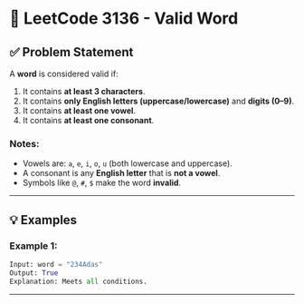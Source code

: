# 🧠 LeetCode 3136 - Valid Word

## ✅ Problem Statement

A **word** is considered valid if:

1. It contains **at least 3 characters**.
2. It contains **only English letters (uppercase/lowercase)** and **digits (0–9)**.
3. It contains **at least one vowel**.
4. It contains **at least one consonant**.

### Notes:
- Vowels are: `a`, `e`, `i`, `o`, `u` (both lowercase and uppercase).
- A consonant is any **English letter** that is **not a vowel**.
- Symbols like `@`, `#`, `$` make the word **invalid**.

---

## 💡 Examples

### Example 1:
```python
Input: word = "234Adas"
Output: True
Explanation: Meets all conditions.
```
---
